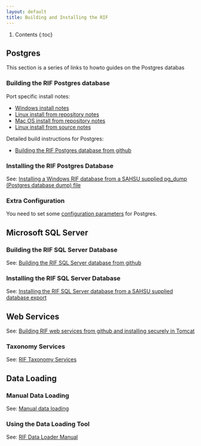 ```yaml
---
layout: default
title: Building and Installing the RIF
---
```


1. Contents
{:toc}

## Postgres

This section is a series of links to howto guides on the Postgres databas

### Building the RIF Postgres database

Port specific install notes:

  * [Windows install notes](/rifDatabase/Postgres/docs/windows)
  * [Linux install from repository notes](/rifDatabase/Postgres/docs/linux_repo)
  * [Mac OS install from repository notes](/rifDatabase/Postgres/docs/macos_repo)
  * [Linux install from source notes](/rifDatabase/Postgres/docs/linux_source)

Detailed build instructions for Postgres:

  * [Building the RIF Postgres database from github](/rifDatabase/Postgres/docs/BUILD)

### Installing the RIF Postgres Database

See: [Installing a Windows RIF database from a SAHSU supplied pg_dump (Postgres database dump) file](/rifDatabase/Postgres/production/windows_install_from_pg_dump)

### Extra Configuration

You need to set some [configuration parameters](Extra_Postgres_config) for Postgres.

## Microsoft SQL Server

### Building the RIF SQL Server Database

See: [Building the RIF SQL Server database from github](/rifDatabase/SQLserver/installation/README)

### Installing the RIF SQL Server Database

See: [Installing the RIF SQL Server database from a SAHSU supplied database export](/rifDatabase/SQLserver/production/INSTALL)

## Web Services

See: [Building RIF web services from github and installing securely in Tomcat](/rifWebApplication/Readme)

### Taxonomy Services

See: [RIF Taxonomy Services](/introduction/Taxonomy-Services)

## Data Loading

### Manual Data Loading

See: [Manual data loading](/rifDatabase/DataLoaderData/DataLoading)

### Using the Data Loading Tool

See: [RIF Data Loader Manual](/Documentation/RIF%20Data%20Loader%20Manual.pdf)

